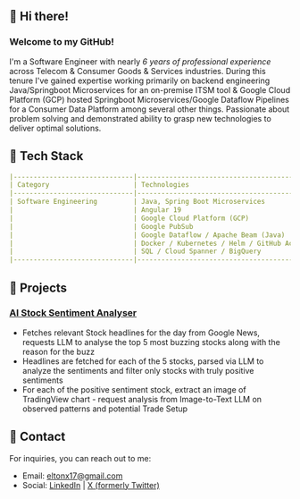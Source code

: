 ## 👋 Hi there! <br>
### Welcome to my GitHub! <br>
I'm a Software Engineer with nearly *6 years of professional experience* across Telecom & Consumer Goods & Services industries. During this tenure I've gained expertise working primarily on backend engineering Java/Springboot Microservices for an on-premise ITSM tool & Google Cloud Platform (GCP) hosted Springboot Microservices/Google Dataflow Pipelines for a Consumer Data Platform among several other things. Passionate about problem solving and demonstrated ability to grasp new technologies to deliver optimal solutions.
    
## :wrench: Tech Stack
```yaml
|------------------------------|--------------------------------------------------|
| Category                     | Technologies                                     |
|------------------------------|--------------------------------------------------|
| Software Engineering         | Java, Spring Boot Microservices                  |
|                              | Angular 19                                       |
|                              | Google Cloud Platform (GCP)                      |
|                              | Google PubSub                                    |
|                              | Google Dataflow / Apache Beam (Java)             |
|                              | Docker / Kubernetes / Helm / GitHub Actions      |
|                              | SQL / Cloud Spanner / BigQuery                   |
|------------------------------|--------------------------------------------------|

```
## :rocket: Projects
### [AI Stock Sentiment Analyser](https://github.com/eltonx17/ai-stock-analyzer)
- Fetches relevant Stock headlines for the day from Google News, requests LLM to analyse the top 5 most buzzing stocks along with the reason for the buzz
- Headlines are fetched for each of the 5 stocks, parsed via LLM to analyze the sentiments and filter only stocks with truly positive sentiments
- For each of the positive sentiment stock, extract an image of TradingView chart - request analysis from Image-to-Text LLM on observed patterns and potential Trade Setup

## 📧 Contact  
For inquiries, you can reach out to me: 
- Email: [eltonx17@gmail.com](mailto:eltonx17@gmail.com)
- Social: [LinkedIn](https://www.linkedin.com/in/eltonx17/) | [X (formerly Twitter)](https://x.com/eltonx17)
